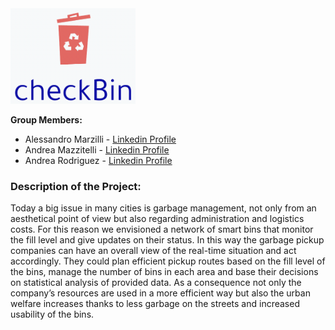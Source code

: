 <img src="img/Logo.png" width="200">

**Group Members:**

- Alessandro Marzilli - [Linkedin Profile](https://www.linkedin.com/in/alessandro-marzilli-84a07a235/)
- Andrea Mazzitelli - [Linkedin Profile](https://www.linkedin.com/in/andrea-mazzitelli-795ab4234/)
- Andrea Rodriguez - [Linkedin Profile](https://www.linkedin.com/in/andrea-rod/)

### Description of the Project:

Today a big issue in many cities is garbage management, not only from an aesthetical point of view but also regarding administration and logistics costs. For this reason we envisioned a network of smart bins that monitor the fill level and give updates on their status. In this way the garbage pickup companies can have an overall view of the real-time situation and act accordingly. They could plan efficient pickup routes based on the fill level of the bins, manage the number of bins in each area and base their decisions on statistical analysis of provided data. As a consequence not only the company’s resources are used in a more efficient way but also the urban welfare increases thanks to less garbage on the streets and increased usability of the bins.
